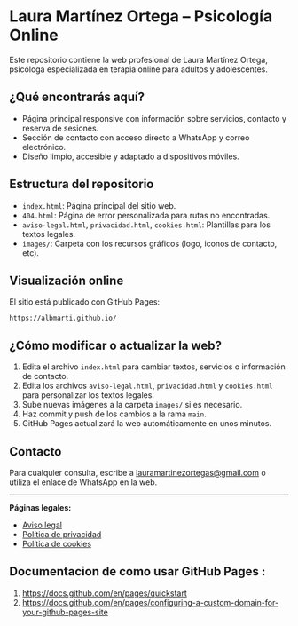# Laura Martínez Ortega – Psicología Online

Este repositorio contiene la web profesional de Laura Martínez Ortega, psicóloga especializada en terapia online para adultos y adolescentes.

## ¿Qué encontrarás aquí?
- Página principal responsive con información sobre servicios, contacto y reserva de sesiones.
- Sección de contacto con acceso directo a WhatsApp y correo electrónico.
- Diseño limpio, accesible y adaptado a dispositivos móviles.

## Estructura del repositorio
- `index.html`: Página principal del sitio web.
- `404.html`: Página de error personalizada para rutas no encontradas.
- `aviso-legal.html`, `privacidad.html`, `cookies.html`: Plantillas para los textos legales.
- `images/`: Carpeta con los recursos gráficos (logo, iconos de contacto, etc).

## Visualización online
El sitio está publicado con GitHub Pages:

```
https://albmarti.github.io/
```

## ¿Cómo modificar o actualizar la web?
1. Edita el archivo `index.html` para cambiar textos, servicios o información de contacto.
2. Edita los archivos `aviso-legal.html`, `privacidad.html` y `cookies.html` para personalizar los textos legales.
3. Sube nuevas imágenes a la carpeta `images/` si es necesario.
4. Haz commit y push de los cambios a la rama `main`.
5. GitHub Pages actualizará la web automáticamente en unos minutos.

## Contacto
Para cualquier consulta, escribe a lauramartinezortegas@gmail.com o utiliza el enlace de WhatsApp en la web.

---
**Páginas legales:**
- [Aviso legal](aviso-legal.html)
- [Política de privacidad](privacidad.html)
- [Política de cookies](cookies.html)


## Documentacion de como usar GitHub Pages :
1. https://docs.github.com/en/pages/quickstart
2. https://docs.github.com/en/pages/configuring-a-custom-domain-for-your-github-pages-site